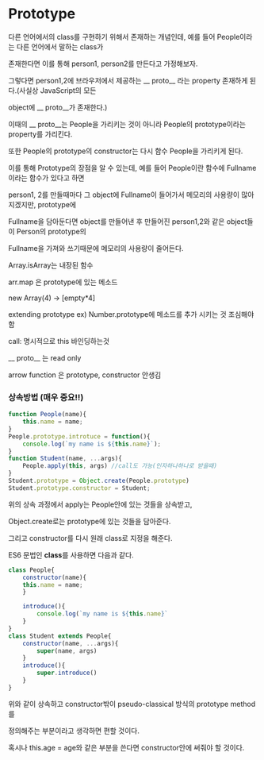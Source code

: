 # Prototype

다른 언어에서의 class를 구현하기 위해서 존재하는 개념인데, 예를 들어 People이라는 다른 언어에서 말하는 class가 

존재한다면 이를 통해 person1, person2를 만든다고 가정해보자.

그렇다면 person1,2에 브라우저에서 제공하는 __ proto__ 라는  property 존재하게 된다.(사실상 JavaScript의 모든 

object에 __ proto__가 존재한다.)

이때의 __ proto__는 People을 가리키는 것이 아니라 People의 prototype이라는 property를 가리킨다.

또한 People의 prototype의 constructor는 다시 함수 People을 가리키게 된다.

이를 통해 Prototype의 장점을 알 수 있는데, 예를 들어 People이란 함수에 Fullname이라는 함수가 있다고 하면

person1, 2를 만들때마다 그 object에 Fullname이 들어가서 메모리의 사용량이 많아지겠지만, prototype에 

Fullname을 담아둔다면 object를 만들어낸 후 만들어진 person1,2와 같은 object들이 Person의 prototype의

Fullname을 가져와 쓰기때문에 메모리의 사용량이 줄어든다. 

Array.isArray는 내장된 함수

arr.map 은 prototype에 있는 메소드

new Array(4)  -> [empty*4]

extending prototype ex) Number.prototype에 메소드를 추가 시키는 것 조심해야함

call: 명시적으로 this 바인딩하는것

__ proto__ 는 read only

arrow function 은 prototype, constructor 안생김

### 상속방법 (매우 중요!!)

```javascript
function People(name){
    this.name = name;
}
People.prototype.introtuce = function(){
    console.log(`my name is ${this.name}`);
}
function Student(name, ...args){
    People.apply(this, args) //call도 가능(인자하나하나로 받을때)
}
Student.prototype = Object.create(People.prototype)
Student.prototype.constructor = Student;

```

위의 상속 과정에서 apply는 People안에 있는 것들을 상속받고, 

Object.create로는 prototype에 있는 것들을 담아준다.

그리고 constructor를 다시 원래 class로 지정을 해준다.

ES6 문법인 **class**를 사용하면 다음과 같다.

```javascript
class People{
    constructor(name){
    this.name = name;
    }

    introduce(){
        console.log(`my name is ${this.name}`
    }
}
class Student extends People{
    constructor(name, ...args){
    	super(name, args)
    }
    introduce(){
        super.introduce()
    }
}
```

위와 같이 상속하고 constructor밖이  pseudo-classical 방식의 prototype method를 

정의해주는 부분이라고 생각하면 편할 것이다.

혹시나 this.age = age와 같은 부분을 쓴다면 constructor안에 써줘야 할 것이다.
